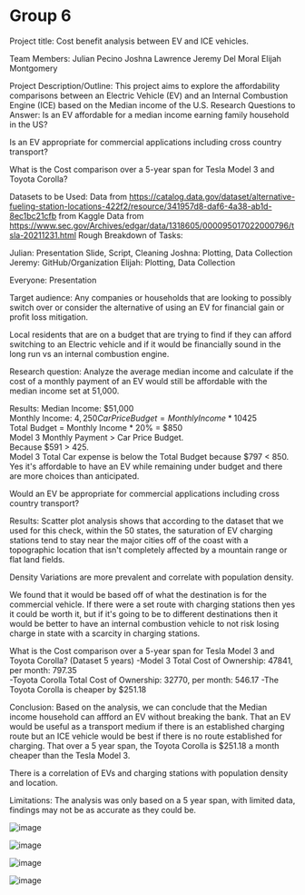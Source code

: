 # Group 6
Project title:
Cost benefit analysis between EV and ICE vehicles.

Team Members:
Julian Pecino Joshna Lawrence	Jeremy Del Moral	Elijah Montgomery

Project Description/Outline:
This project aims to explore the affordability comparisons between an Electric Vehicle (EV) and an Internal Combustion Engine (ICE) based on the Median income of the U.S.
Research Questions to Answer:
Is an EV affordable for a median income earning family household in the US?

Is an EV appropriate for commercial applications including cross country transport?

What is the Cost comparison over a 5-year span for Tesla Model 3 and Toyota Corolla?

Datasets to be Used:
Data from https://catalog.data.gov/dataset/alternative-fueling-station-locations-422f2/resource/341957d8-daf6-4a38-ab1d-8ec1bc21cfb from Kaggle
Data from https://www.sec.gov/Archives/edgar/data/1318605/000095017022000796/tsla-20211231.html
Rough Breakdown of Tasks:

Julian: Presentation Slide, Script, Cleaning
Joshna: Plotting, Data Collection
Jeremy: GitHub/Organization
Elijah: Plotting, Data Collection

Everyone: Presentation

Target audience:
Any companies or households that are looking to possibly switch over or consider the alternative of using an EV for financial gain or profit loss mitigation.

Local residents that are on a budget that are trying to find if they can afford switching to an Electric vehicle and if it would be financially sound in the long run vs an internal combustion engine.

Research question:
Analyze the average median income and calculate if the cost of a monthly payment of an EV would still be affordable with the median income set at 51,000.

Results:
Median Income: $51,000                                              
Monthly Income: $4,250                                           
Car Price Budget=Monthly Income* 10%=$425                                         
Total Budget = Monthly Income * 20% = $850           
Model 3 Monthly Payment > Car Price Budget.   
Because $591 > 425.                                               
Model 3 Total Car expense is below the Total Budget because $797 < 850.
Yes it's affordable to have an EV while remaining under budget and there are more choices than anticipated.

Would an EV be appropriate for commercial applications including cross country transport?

Results:
Scatter plot analysis shows that according to the dataset that we used for this check, within the 50 states, the saturation of EV charging stations tend to stay near the major cities off of the coast with a topographic location that isn't completely affected by a mountain range or flat land fields.

Density Variations are more prevalent and correlate with population density.

We found that it would be based off of what the destination is for the commercial vehicle. If there were a set route with charging stations then yes it could be worth it, but if it's going to be to different destinations then it would be better to have an internal combustion vehicle to not risk losing charge in state with a scarcity in charging stations.

What is the Cost comparison over a 5-year span for Tesla Model 3 and Toyota Corolla? (Dataset 5 years)
-Model 3 Total Cost of Ownership: 47841, per month: 797.35                                         
-Toyota Corolla Total Cost of Ownership: 32770, per month: 546.17
-The Toyota Corolla is cheaper by $251.18

Conclusion:
Based on the analysis, we can conclude that the Median income household can affford an EV without breaking the bank. That an EV would be useful as a transport medium if there is an established charging route but an ICE vehicle would be best if there is no route established for charging. That over a 5 year span, the Toyota Corolla is $251.18 a month cheaper than the Tesla Model 3.

There is a correlation of EVs and charging stations with population density and location. 

Limitations:
The analysis was only based on a 5 year span, with limited data, findings may not be as accurate as they could be.

![image](https://github.com/Jadium19/EVperformanceAnalysis/assets/131633262/bdb38322-86a7-45e1-b124-6c72674ecc65)

![image](https://github.com/Jadium19/EVperformanceAnalysis/assets/131633262/f536a6eb-1c72-4e08-b12d-1daa20ed42cf)

![image](https://github.com/Jadium19/EVperformanceAnalysis/assets/131633262/91f1a05c-ac58-4e14-aa1a-fc4b98a6e18b)

![image](https://github.com/Jadium19/EVperformanceAnalysis/assets/131633262/b9e4d00b-7768-46c7-b33b-a4c997d33c92)
